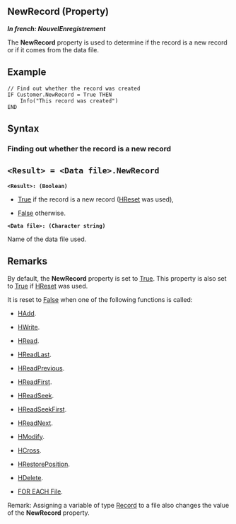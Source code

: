 


## NewRecord (Property)

***In french: NouvelEnregistrement***
	



<a name="XUse"></a>
<a name="Use"></a>
<a name="description"></a>
The **NewRecord** property is used to determine if the record is a new record or if it comes from the data file.


<a name="Example1"></a>
<a name="sample_code"></a>

## Example


```wl
// Find out whether the record was created
IF Customer.NewRecord = True THEN
	Info("This record was created")
END
```

<a name="XSYNTAX"></a>
<a name="SYNTAX1"></a>

## Syntax

### Finding out whether the record is a new record

`<Result> = <Data file>.NewRecord`
---

**`<Result>: (Boolean)`**



- <u><u><u><u>True</u></u></u></u> if the record is a new record ([HReset](../WDLang4/3044118.md) was used), 

- <u><u><u><u>False</u></u></u></u> otherwise.




**`<Data file>: (Character string)`**

Name of the data file used.  



<a name="NOTE0"></a>
<a name="NOTE0_1"></a>

## Remarks
By default, the **NewRecord** property is set to <u><u><u><u>True</u></u></u></u>. This property is also set to <u><u><u><u>True</u></u></u></u> if [HReset](../WDLang4/3044118.md) was used.

It is reset to <u><u><u><u>False</u></u></u></u> when one of the following functions is called:

- [HAdd](../WDLang4/3044147.md).

- [HWrite](../WDLang4/3044092.md).

- [HRead](../WDLang4/3044047.md).

- [HReadLast](../WDLang4/3044140.md).

- [HReadPrevious](../WDLang4/3044048.md).

- [HReadFirst](../WDLang4/3044051.md).

- [HReadSeek](../WDLang4/3044050.md).

- [HReadSeekFirst](../WDLang4/3044036.md).

- [HReadNext](../WDLang4/3044037.md).

- [HModify](../WDLang4/3044042.md).

- [HCross](../WDLang4/3044121.md).

- [HRestorePosition](../WDLang4/3044137.md).

- [HDelete](../WDLang4/3044018.md).

- [FOR EACH File](../Motscles/1510013.md).




Remark: Assigning a variable of type [Record](../WDLang4/1000020962.md) to a file also changes the value of the **NewRecord** property. 


